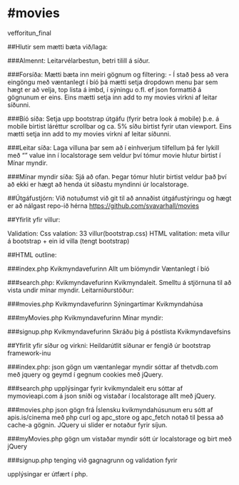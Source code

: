 #movies
======

vefforitun_final

##Hlutir sem mætti bæta við/laga:

###Almennt: 
	Leitarvélarbestun, betri tilill á síður.

###Forsíða:
	Mætti bæta inn meiri gögnum og filtering:
    - Í stað þess að vera eingöngu með væntanlegt í bíó þá mætti setja dropdown menu 
    þar sem hægt er að velja, top lista á imbd, í sýningu o.fl. ef json formattið á gögnunum er eins.
	Eins mætti setja inn add to my movies virkni af leitar síðunni.

###Bíó síða: 
    Setja upp bootstrap útgáfu (fyrir betra look á mobile) þ.e. á mobile birtist 
    láréttur scrollbar og ca. 5% síðu birtist fyrir utan viewport.
    Eins mætti setja inn add to my movies virkni af leitar síðunni.

###Leitar síða:
    Laga villuna þar sem að í einhverjum tilfellum þá fer lykill með “” value inn í localstorage 
    sem veldur því tómur movie hlutur birtist í Mínar myndir.

###Mínar myndir síða:
	Sjá að ofan.
    Þegar tómur hlutir birtist veldur það því að ekki er hægt að henda út síðastu myndinni úr localstorage.

##Útgáfustjórn:
    Við notuðumst við git til að annaðist útgáfustýringu og hægt er að nálgast repo-ið hérna
    https://github.com/svavarhall/movies

##Yfirlit yfir villur:

Validation: Css valation: 33 villur(bootstrap.css)
HTML valitation: meta villur á bootstrap + ein id villa (tengt bootstrap)

##HTML outline:

###index.php
Kvikmyndavefurinn
    Allt um bíómyndir
        Væntanlegt í bíó

###search.php: 
Kvikmyndavefurinn
    Kvikmyndaleit. Smelltu á stjörnuna til að vista undir mínar myndir.
        Leitarniðurstöður:

###movies.php
Kvikmyndavefurinn
    Sýningartímar Kvikmyndahúsa

###myMovies.php
Kvikmyndavefurinn
    Mínar myndir:

###signup.php
Kvikmyndavefurinn
    Skráðu þig á póstlista Kvikmyndavefsins

##Yfirlit yfir síður og virkni:
Heildarútlit síðunar er fengið úr bootstrap framework-inu

###index.php: 
json gögn um væntanlegar myndir sóttar af thetvdb.com með jquery og geymd í gegnum cookies með jQuery.

###search.php
upplýsingar fyrir kvikmyndaleit eru sóttar af mymovieapi.com á json sniði og vistaðar í localstorage allt með jQuery.

###movies.php
json gögn frá Íslensku kvikmyndahúsunum eru sótt af apis.is/cinema með php curl og 
apc_store og apc_fetch notað til þessa að cache-a gögnin. 
JQuery ui slider er notaður fyrir síjun.

###myMovies.php
gögn um vistaðar myndir sótt úr localstorage og birt með jQuery

###signup.php
tenging við gagnagrunn og validation fyrir <form> upplýsingar er útfært í php.
